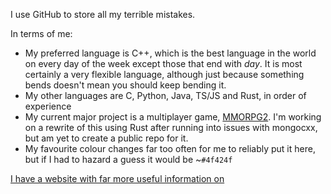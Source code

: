 I use GitHub to store all my terrible mistakes.

In terms of me:
- My preferred language is C++, which is the best language in the world on every day of the week except those that end with *day*.  It is most certainly a very flexible language, although just because something bends doesn't mean you should keep bending it.
- My other languages are C, Python, Java, TS/JS and Rust, in order of experience
- My current major project is a multiplayer game, [MMORPG2](https://github.com/AlexGarrity/MMORPG2).  I'm working on a rewrite of this using Rust after running into issues with mongocxx, but am yet to create a public repo for it.
- My favourite colour changes far too often for me to reliably put it here, but if I had to hazard a guess it would be ~`#4f424f`

[I have a website with far more useful information on](https://agarrity.com)
